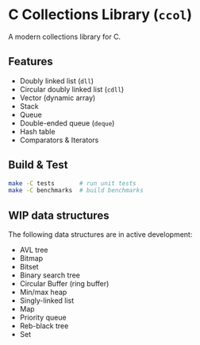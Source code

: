 # C Collections Library (`ccol`)

A modern collections library for C.

## Features

- Doubly linked list (`dll`)
- Circular doubly linked list (`cdll`)
- Vector (dynamic array)
- Stack 
- Queue 
- Double-ended queue (`deque`)
- Hash table
- Comparators & Iterators

## Build & Test

```bash
make -C tests       # run unit tests
make -C benchmarks  # build benchmarks
```
## WIP data structures

The following data structures are in active development:

- AVL tree
- Bitmap
- Bitset
- Binary search tree
- Circular Buffer (ring buffer)
- Min/max heap
- Singly-linked list
- Map
- Priority queue
- Reb-black tree
- Set